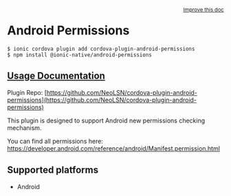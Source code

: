 <a style="float:right;font-size:12px;" href="http://github.com/ionic-team/ionic-native/edit/master/src/@ionic-native/plugins/android-permissions/index.ts#L1">
  Improve this doc
</a>

# Android Permissions

```
$ ionic cordova plugin add cordova-plugin-android-permissions
$ npm install @ionic-native/android-permissions
```

## [Usage Documentation](https://ionicframework.com/docs/native/android-permissions/)

Plugin Repo: [https://github.com/NeoLSN/cordova-plugin-android-permissions](https://github.com/NeoLSN/cordova-plugin-android-permissions)

This plugin is designed to support Android new permissions checking mechanism.

You can find all permissions here: https://developer.android.com/reference/android/Manifest.permission.html

## Supported platforms

- Android
  


